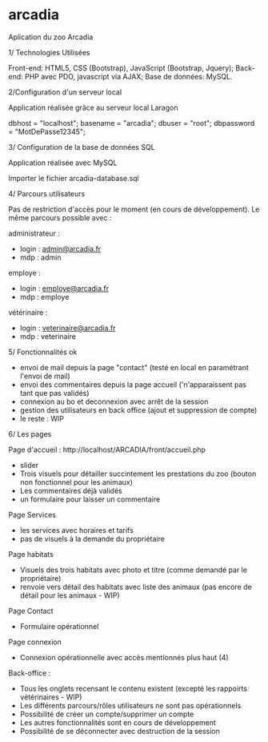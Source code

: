 # arcadia

Aplication du zoo Arcadia

1/ Technologies Utilisées

Front-end: HTML5, CSS (Bootstrap), JavaScript (Bootstrap, Jquery);
Back-end: PHP avec PDO, javascript via AJAX;
Base de données: MySQL.

2/Configuration d'un serveur local

Application réalisée grâce au serveur local Laragon

dbhost = "localhost";
basename = "arcadia";
dbuser = "root";
dbpassword = "MotDePasse12345";

3/ Configuration de la base de données SQL

Application réalisée avec MySQL

Importer le fichier arcadia-database.sql

4/ Parcours utilisateurs

Pas de restriction d'accès pour le moment (en cours de développement). Le même parcours possible avec :

administrateur :

- login : admin@arcadia.fr
- mdp : admin

employe :

- login : employe@arcadia.fr
- mdp : employe

vétérinaire :

- login : veterinaire@arcadia.fr
- mdp : veterinaire

5/ Fonctionnalités ok

- envoi de mail depuis la page "contact" (testé en local en paramétrant l'envoi de mail)
- envoi des commentaires depuis la page accueil ('n'apparaissent pas tant que pas validés)
- connexion au bo et deconnexion avec arrêt de la session
- gestion des utilisateurs en back office (ajout et suppression de compte)
- le reste : WIP

6/ Les pages

Page d'accueil : http://localhost/ARCADIA/front/accueil.php

- slider
- Trois visuels pour détailler succintement les prestations du zoo (bouton non fonctionnel pour les animaux)
- Les commentaires déjà validés
- un formulaire pour laisser un commentaire

Page Services

- les services avec horaires et tarifs
- pas de visuels à la demande du propriétaire

Page habitats

- Visuels des trois habitats avec photo et titre (comme demandé par le propriétaire)
- renvoie vers détail des habitats avec liste des animaux (pas encore de détail pour les animaux - WIP)

Page Contact

- Formulaire opérationnel

Page connexion

- Connexion opérationnelle avec accès mentionnés plus haut (4)

Back-office :

- Tous les onglets recensant le contenu existent (excepté les rappoirts vétérinaires - WIP)
- Les différents parcours/rôles utilisateurs ne sont pas opérationnels
- Possibilité de créer un compte/supprimer un compte
- Les autres fonctionnalités sont en cours de développement
- Possibilité de se déconnecter avec destruction de la session
